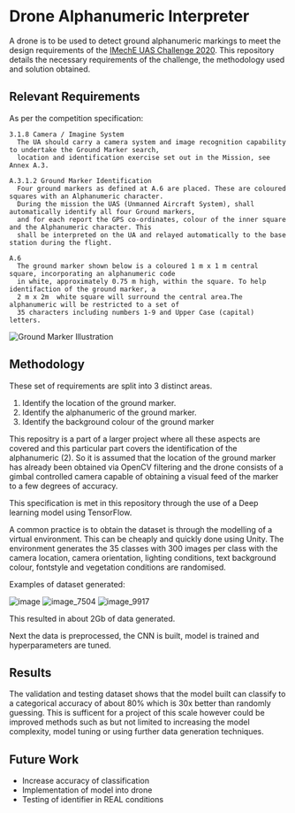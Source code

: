 # Drone Alphanumeric Interpreter
A drone is to be used to detect ground alphanumeric markings to meet the design requirements of the [IMechE UAS Challenge 2020](https://www.imeche.org/events/challenges/uas-challenge/team-resources/challenge-document-library). This repository details the necessary requirements of the challenge, the methodology used and solution obtained.

## Relevant Requirements
As per the competition specification:
```
3.1.8 Camera / Imagine System
  The UA should carry a camera system and image recognition capability to undertake the Ground Marker search,
  location and identification exercise set out in the Mission, see Annex A.3.

A.3.1.2 Ground Marker Identification
  Four ground markers as defined at A.6 are placed. These are coloured squares with an Alphanumeric character.
  During the mission the UAS (Unmanned Aircraft System), shall automatically identify all four Ground markers,
  and for each report the GPS co-ordinates, colour of the inner square and the Alphanumeric character. This 
  shall be interpreted on the UA and relayed automatically to the base station during the flight.

A.6
  The ground marker shown below is a coloured 1 m x 1 m central square, incorporating an alphanumeric code 
  in white, approximately 0.75 m high, within the square. To help identifaction of the ground marker, a 
  2 m x 2m  white square will surround the central area.The alphanumeric will be restricted to a set of 
  35 characters including numbers 1-9 and Upper Case (capital) letters.
```
![Ground Marker Illustration](https://user-images.githubusercontent.com/87501079/128209127-1d0f9567-28b4-4caf-8640-39ed9cdfa50a.png)

## Methodology
These set of requirements are split into 3 distinct areas.
1. Identify the location of the ground marker.
2. Identify the alphanumeric of the ground marker.
3. Identify the background colour of the ground marker

This repositry is a part of a larger project where all these aspects are covered and this particular part covers the identification of the alphanumeric (2). So it is assumed that the location of the ground marker has already been obtained via OpenCV filtering and the drone consists of a gimbal controlled camera capable of obtaining a visual feed of the marker to a few degrees of accuracy.

This specification is met in this repository through the use of a Deep learning model using TensorFlow.

A common practice is to obtain the dataset is through the modelling of a virtual environment. This can be cheaply and quickly done using Unity. The environment generates the 35 classes with 300 images per class with the camera location, camera orientation, lighting conditions, text background colour, fontstyle and vegetation conditions are randomised. 

Examples of dataset generated:

![image](https://user-images.githubusercontent.com/87501079/128212103-af4b61f6-f2d1-47ec-805e-160234b46621.png) 
![image_7504](https://user-images.githubusercontent.com/87501079/128213104-65f13efd-b639-4d43-935a-717508630c2b.png)
![image_9917](https://user-images.githubusercontent.com/87501079/128213178-7c09a79c-313c-456c-83a6-7ec7f045236b.png)

This resulted in about 2Gb of data generated.

Next the data is preprocessed, the CNN is built, model is trained and hyperparameters are tuned.

## Results
The validation and testing dataset shows that the model built can classify to a categorical accuracy of about 80% which is 30x better than randomly guessing. This is sufficent for a project of this scale however could be improved methods such as but not limited to increasing the model complexity, model tuning or using further data generation techniques.

## Future Work
- Increase accuracy of classification
- Implementation of model into drone
- Testing of identifier in REAL conditions

